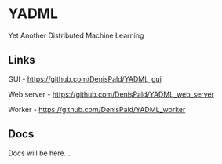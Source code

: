 # YADML
Yet Another Distributed Machine Learning

## Links
GUI - https://github.com/DenisPald/YADML_gui

Web server - https://github.com/DenisPald/YADML_web_server

Worker - https://github.com/DenisPald/YADML_worker 

## Docs
Docs will be here...
